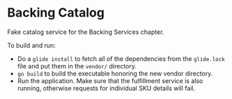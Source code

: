 # Backing Catalog

Fake catalog service for the Backing Services chapter.

To build and run:

* Do a `glide install` to fetch all of the dependencies from the `glide.lock` file and put them in the `vendor/` directory.
* `go build` to build the executable honoring the new vendor directory.
* Run the application. Make sure that the fulfillment service is also running, otherwise requests for individual SKU details will fail.
